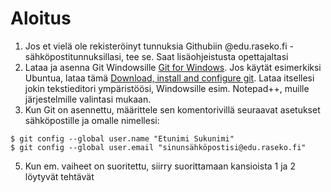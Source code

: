 # Aloitus
1. Jos et vielä ole rekisteröinyt tunnuksia Githubiin @edu.raseko.fi -sähköpostitunnuksillasi, tee se. Saat lisäohjeistusta opettajaltasi
2. Lataa ja asenna Git Windowsille [Git for Windows](https://gitforwindows.org/). Jos käytät esimerkiksi Ubuntua, lataa tämä [Download, install and configure git](https://git-scm.com/).
Lataa itsellesi jokin tekstieditori ympäristöösi, Windowsille esim. Notepad++, muille järjestelmille valintasi mukaan.
4. Kun Git on asennettu, määrittele sen komentorivillä seuraavat asetukset sähköpostille ja omalle nimellesi:
```
$ git config --global user.name "Etunimi Sukunimi"
$ git config --global user.email "sinunsähköpostisi@edu.raseko.fi"
```
5. Kun em. vaiheet on suoritettu, siirry suorittamaan kansioista 1 ja 2 löytyvät tehtävät
